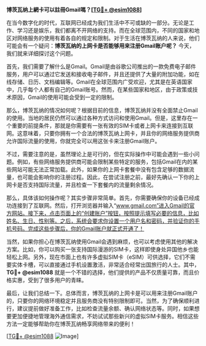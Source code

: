 **博茨瓦纳上網卡可以註冊Gmail嗎？[[TG💪+ @esim1088](https://t.me/s/esim1088)]**

在当今数字化的时代，互联网已经成为我们生活中不可或缺的一部分。无论是工作、学习还是娱乐，我们都离不开网络的支持。而在全球范围内，不同的国家和地区对网络服务的使用有着各自的规定和限制。对于生活在博茨瓦纳的人来说，他们可能会有一个疑问：**博茨瓦纳的上网卡是否能够用来注册Gmail账户呢？** 今天，我们就来详细探讨这个问题。

首先，我们需要了解什么是Gmail。Gmail是由谷歌公司推出的一款免费电子邮件服务，用户可以通过它发送和接收电子邮件，并且还提供了大量的附加功能，如在线存储、日历、文档编辑等。Gmail在全球范围内广受欢迎，尤其是在英语国家中，几乎每个人都有自己的Gmail账号。然而，在某些国家和地区，由于政策或技术原因，Gmail的使用可能会受到一定的限制。

那么，博茨瓦纳的情况如何呢？根据目前的信息，博茨瓦纳并没有全面禁止Gmail的使用。当地的居民仍然可以通过各种方式访问和使用Gmail。但是，这里存在一个重要的前提条件，那就是你需要有一张有效的SIM卡或者上网卡来连接到互联网。这意味着，只要你拥有一个合法的博茨瓦纳上网卡，并且你的网络服务提供商允许国际流量的使用，你就完全可以用这张卡来注册Gmail账户。

不过，需要注意的是，虽然理论上是可行的，但在实际操作中可能会遇到一些小问题。例如，有些网络服务提供商可能会限制某些特定的服务，包括Gmail在内的某些网站可能无法正常加载。此外，如果你的上网卡套餐中没有包含足够的数据流量，也可能会影响你的注册过程。因此，在尝试注册之前，最好先确认一下你的上网卡是否支持国际流量，并且检查一下套餐内的流量剩余情况。

那么，具体该如何操作呢？其实步骤非常简单。首先，你需要确保你的设备已经成功连接到了互联网。然后，打开浏览器并输入“www.gmail.com”进入Gmail的官方网站。接下来，点击页面上的“创建账户”按钮，按照提示填写必要的信息，比如姓名、生日、性别等。之后，系统会要求你设置一个用户名和密码，并验证你的手机号码。完成这些步骤后，你的Gmail账户就正式开通了！

当然，如果你担心在博茨瓦纳使用Gmail会遇到麻烦，也可以考虑使用其他的解决方案。比如，你可以购买一张支持国际漫游的SIM卡，这样即使身处异国他乡也能轻松上网。另外，现在市面上也有许多虚拟SIM卡（eSIM）可供选择，它们不需要实体卡槽，可以直接通过手机设置激活，非常适合经常出国旅行的人士。其中，**TG💪+ @esim1088** 就是一个不错的选择，他们提供的产品不仅质量可靠，而且价格实惠，受到了很多用户的青睐。

最后，让我们总结一下。总体而言，博茨瓦纳的上网卡是可以用来注册Gmail账户的，只要你的网络环境稳定并且服务商没有特别限制即可。当然，为了确保顺利进行，建议提前做好准备工作，比如检查流量余额、确认网络状态等。同时，如果想要更加便捷地管理海外通信需求，不妨试试那些新兴的虚拟SIM卡服务。相信这些方法一定能够帮助你在博茨瓦纳畅享网络带来的便利！

[[TG💪+ @esim1088](https://t.me/s/esim1088) ![Image](https://i.postimg.cc/4NQfJmqS/Snipaste-2025-05-13-00-14-12.png)]